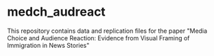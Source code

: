 # medch_audreact
This repository contains data and replication files for the paper "Media Choice and Audience Reaction: Evidence from Visual Framing of Immigration in News Stories"
